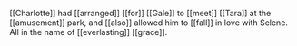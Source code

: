 [[Charlotte]] had [[arranged]] [[for]] [[Gale]] to [[meet]] [[Tara]] at the [[amusement]] park, and [[also]] allowed him to [[fall]] in love with Selene. All in the name of [[everlasting]] [[grace]].